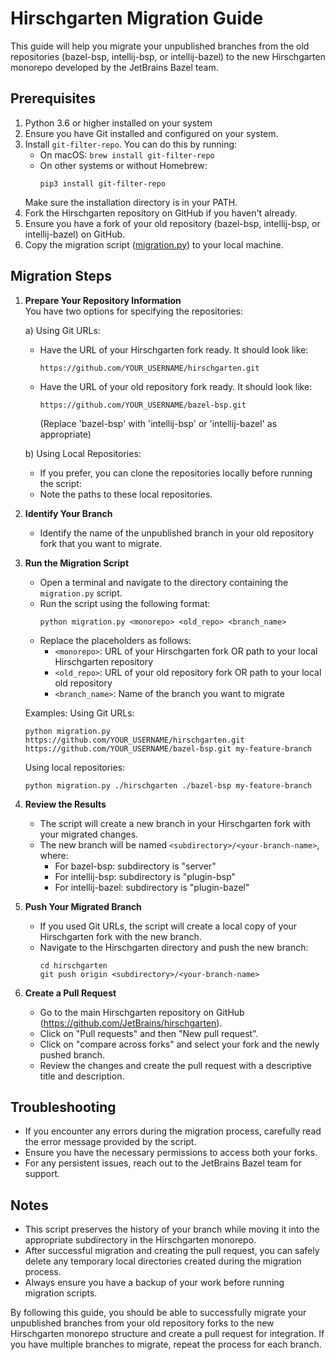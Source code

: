 # Hirschgarten Migration Guide

This guide will help you migrate your unpublished branches from the old repositories (bazel-bsp, intellij-bsp, or intellij-bazel) to the new Hirschgarten monorepo developed by the JetBrains Bazel team.

## Prerequisites

1. Python 3.6 or higher installed on your system
2. Ensure you have Git installed and configured on your system.
3. Install `git-filter-repo`. You can do this by running:
   - On macOS: `brew install git-filter-repo`
   - On other systems or without Homebrew:
     ```
     pip3 install git-filter-repo
     ```
   Make sure the installation directory is in your PATH.
4. Fork the Hirschgarten repository on GitHub if you haven't already.
5. Ensure you have a fork of your old repository (bazel-bsp, intellij-bsp, or intellij-bazel) on GitHub.
6. Copy the migration script ([migration.py](../../tools/infra_scripts/migration/migration.py)) to your local machine.

## Migration Steps

1. **Prepare Your Repository Information**  
   You have two options for specifying the repositories:

   a) Using Git URLs:
   - Have the URL of your Hirschgarten fork ready. It should look like:
     ```
     https://github.com/YOUR_USERNAME/hirschgarten.git
     ```
   - Have the URL of your old repository fork ready. It should look like:
     ```
     https://github.com/YOUR_USERNAME/bazel-bsp.git
     ```
     (Replace 'bazel-bsp' with 'intellij-bsp' or 'intellij-bazel' as appropriate)

   b) Using Local Repositories:
   - If you prefer, you can clone the repositories locally before running the script:
   - Note the paths to these local repositories.

2. **Identify Your Branch**
   - Identify the name of the unpublished branch in your old repository fork that you want to migrate.

3. **Run the Migration Script**
   - Open a terminal and navigate to the directory containing the `migration.py` script.
   - Run the script using the following format:
     ```
     python migration.py <monorepo> <old_repo> <branch_name>
     ```
   - Replace the placeholders as follows:
     - `<monorepo>`: URL of your Hirschgarten fork OR path to your local Hirschgarten repository
     - `<old_repo>`: URL of your old repository fork OR path to your local old repository
     - `<branch_name>`: Name of the branch you want to migrate

   Examples:
   Using Git URLs:
   ```
   python migration.py https://github.com/YOUR_USERNAME/hirschgarten.git https://github.com/YOUR_USERNAME/bazel-bsp.git my-feature-branch
   ```
   Using local repositories:
   ```
   python migration.py ./hirschgarten ./bazel-bsp my-feature-branch
   ```

4. **Review the Results**
   - The script will create a new branch in your Hirschgarten fork with your migrated changes.
   - The new branch will be named `<subdirectory>/<your-branch-name>`, where:
     - For bazel-bsp: subdirectory is "server"
     - For intellij-bsp: subdirectory is "plugin-bsp"
     - For intellij-bazel: subdirectory is "plugin-bazel"

5. **Push Your Migrated Branch**
   - If you used Git URLs, the script will create a local copy of your Hirschgarten fork with the new branch.
   - Navigate to the Hirschgarten directory and push the new branch:
     ```
     cd hirschgarten
     git push origin <subdirectory>/<your-branch-name>
     ```

6. **Create a Pull Request**
   - Go to the main Hirschgarten repository on GitHub (https://github.com/JetBrains/hirschgarten).
   - Click on "Pull requests" and then "New pull request".
   - Click on "compare across forks" and select your fork and the newly pushed branch.
   - Review the changes and create the pull request with a descriptive title and description.

## Troubleshooting

- If you encounter any errors during the migration process, carefully read the error message provided by the script.
- Ensure you have the necessary permissions to access both your forks.
- For any persistent issues, reach out to the JetBrains Bazel team for support.

## Notes

- This script preserves the history of your branch while moving it into the appropriate subdirectory in the Hirschgarten monorepo.
- After successful migration and creating the pull request, you can safely delete any temporary local directories created during the migration process.
- Always ensure you have a backup of your work before running migration scripts.

By following this guide, you should be able to successfully migrate your unpublished branches from your old repository forks to the new Hirschgarten monorepo structure and create a pull request for integration. If you have multiple branches to migrate, repeat the process for each branch.
